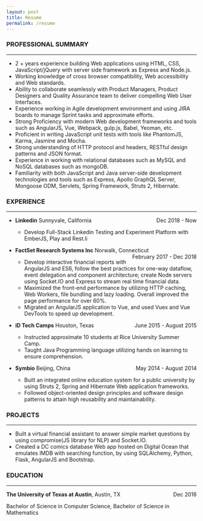 ```yaml
---
layout: post
title: Resume
permalink: /resume
---
```


### PROFESSIONAL SUMMARY
<hr/>

- 2 + years experience building Web applications using HTML, CSS, JavaScript/jQuery with server side framework as Express and Node.js.
- Working knowledge of cross browser compatibility, Web accessibility and Web standards.
- Ability to collaborate seamlessly with Product Managers, Product Designers and Quality Assurance team to deliver compelling Web User Interfaces.
- Experience working in Agile development environment and using JIRA boards to manage Sprint tasks and approximate efforts.
- Strong Proficiency with modern Web development frameworks and tools such as AngularJS, Vue, Webpack, gulp.js, Babel, Yeoman, etc.
- Proficient in writing JavaScript unit tests with tools like PhantomJS, Karma, Jasmine and Mocha.
- Strong understanding of HTTP protocol and headers, RESTful design patterns and JSON format.
- Experience in working with relational databases such as MySQL and NoSQL databases such as mongoDB.
- Familiarity with both JavaScript and Java server-side development technologies and tools such as Express, Apollo GraphQL Server, Mongoose ODM, Servlets, Spring Framework, Struts 2, Hibernate.

### EXPERIENCE
<hr/>

- **Linkedin** Sunnyvale, California <span style="text-align: right; float: right;">Dec 2018 - Now</span>
  - Develop Full-Stack Linkedin Testing and Experiment Platform with EmberJS, Play and Rest.li

- **FactSet Research Systems Inc** Norwalk, Connecticut <span style="text-align: right; float: right;">February 2017 - Dec 2018</span>
  - Develop interactive financial reports with AngularJS and ES6, follow the best practices for one-way dataflow, event delegation and component architecture; create Node servers using Socket.IO and Express to stream real time financial data.
  - Maximized the front-end performance by utilizing HTTP caching, Web Workers, file bundling and lazy loading. Overall improved the page performance for over 60%.
  - Migrated an AngularJS application to Vue, and used Vuex and Vue DevTools to speed up development.

- **iD Tech Camps** Houston, Texas <span style="text-align: right; float: right;">June 2015 - August 2015</span>
  - Instructed approximate 10 students at Rice University Summer Camp.
  - Taught Java Programming language utilizing hands on learning to ensure comprehension.

- **Symbio** Beijing, China <span style="text-align: right; float: right;">May 2014 - August 2014</span>
  - Built an integrated online education system for a public university by using Struts 2, Spring and Hibernate Web application frameworks.
  - Followed object-oriented design principles and software design patterns to attain high reusability and maintainability.

### PROJECTS
<hr/>

- Built a virtual financial assistant to answer simple market questions by using compromise(JS library for NLP) and Socket.IO.
- Created a DC comics database Web app hosted on Digital Ocean that emulates IMDB with searching function, by using SQLAlchemy, Python, Flask, AngularJS and Bootstrap.

### EDUCATION
<hr/>

**The University of Texas at Austin**, Austin, TX <span style="text-align: right; float: right;">Dec 2016</span>


Bachelor of Science in Computer Science, Bachelor of Science in Mathematics


